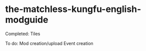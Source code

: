 # the-matchless-kungfu-english-modguide

Completed:
Tiles

To do:
Mod creation/upload
Event creation
